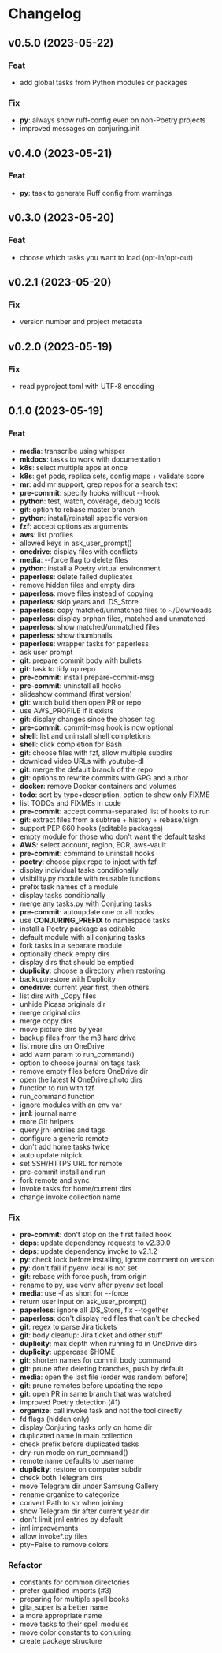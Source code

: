 # Changelog

## v0.5.0 (2023-05-22)

### Feat

- add global tasks from Python modules or packages

### Fix

- **py**: always show ruff-config even on non-Poetry projects
- improved messages on conjuring.init

## v0.4.0 (2023-05-21)

### Feat

- **py**: task to generate Ruff config from warnings

## v0.3.0 (2023-05-20)

### Feat

- choose which tasks you want to load (opt-in/opt-out)

## v0.2.1 (2023-05-20)

### Fix

- version number and project metadata

## v0.2.0 (2023-05-19)

### Fix

- read pyproject.toml with UTF-8 encoding

## 0.1.0 (2023-05-19)

### Feat

- **media**: transcribe using whisper
- **mkdocs**: tasks to work with documentation
- **k8s**: select multiple apps at once
- **k8s**: get pods, replica sets, config maps + validate score
- **mr**: add mr support, grep repos for a search text
- **pre-commit**: specify hooks without --hook
- **python**: test, watch, coverage, debug tools
- **git**: option to rebase master branch
- **python**: install/reinstall specific version
- **fzf**: accept options as arguments
- **aws**: list profiles
- allowed keys in ask_user_prompt()
- **onedrive**: display files with conflicts
- **media**: --force flag to delete files
- **python**: install a Poetry virtual environment
- **paperless**: delete failed duplicates
- remove hidden files and empty dirs
- **paperless**: move files instead of copying
- **paperless**: skip years and .DS_Store
- **paperless**: copy matched/unmatched files to ~/Downloads
- **paperless**: display orphan files, matched and unmatched
- **paperless**: show matched/unmatched files
- **paperless**: show thumbnails
- **paperless**: wrapper tasks for paperless
- ask user prompt
- **git**: prepare commit body with bullets
- **git**: task to tidy up repo
- **pre-commit**: install prepare-commit-msg
- **pre-commit**: uninstall all hooks
- slideshow command (first version)
- **git**: watch build then open PR or repo
- use AWS_PROFILE if it exists
- **git**: display changes since the chosen tag
- **pre-commit**: commit-msg hook is now optional
- **shell**: list and uninstall shell completions
- **shell**: click completion for Bash
- **git**: choose files with fzf, allow multiple subdirs
- download video URLs with youtube-dl
- **git**: merge the default branch of the repo
- **git**: options to rewrite commits with GPG and author
- **docker**: remove Docker containers and volumes
- **todo**: sort by type+description, option to show only FIXME
- list TODOs and FIXMEs in code
- **pre-commit**: accept comma-separated list of hooks to run
- **git**: extract files from a subtree + history + rebase/sign
- support PEP 660 hooks (editable packages)
- empty module for those who don't want the default tasks
- **AWS**: select account, region, ECR, aws-vault
- **pre-commit**: command to uninstall hooks
- **poetry**: choose pipx repo to inject with fzf
- display individual tasks conditionally
- visibility.py module with reusable functions
- prefix task names of a module
- display tasks conditionally
- merge any tasks.py with Conjuring tasks
- **pre-commit**: autoupdate one or all hooks
- use **CONJURING_PREFIX** to namespace tasks
- install a Poetry package as editable
- default module with all conjuring tasks
- fork tasks in a separate module
- optionally check empty dirs
- display dirs that should be emptied
- **duplicity**: choose a directory when restoring
- backup/restore with Duplicity
- **onedrive**: current year first, then others
- list dirs with \_Copy files
- unhide Picasa originals dir
- merge original dirs
- merge copy dirs
- move picture dirs by year
- backup files from the m3 hard drive
- list more dirs on OneDrive
- add warn param to run_command()
- option to choose journal on tags task
- remove empty files before OneDrive dir
- open the latest N OneDrive photo dirs
- function to run with fzf
- run_command function
- ignore modules with an env var
- **jrnl**: journal name
- more Git helpers
- query jrnl entries and tags
- configure a generic remote
- don't add home tasks twice
- auto update nitpick
- set SSH/HTTPS URL for remote
- pre-commit install and run
- fork remote and sync
- invoke tasks for home/current dirs
- change invoke collection name

### Fix

- **pre-commit**: don't stop on the first failed hook
- **deps**: update dependency requests to v2.30.0
- **deps**: update dependency invoke to v2.1.2
- **py**: check lock before installing, ignore comment on version
- **py**: don't fail if pyenv local is not set
- **git**: rebase with force push, from origin
- rename to py, use venv after pyenv set local
- **media**: use -f as short for --force
- return user input on ask_user_prompt()
- **paperless**: ignore all .DS_Store, fix --together
- **paperless**: don't display red files that can't be checked
- **git**: regex to parse Jira tickets
- **git**: body cleanup: Jira ticket and other stuff
- **duplicity**: max depth when running fd in OneDrive dirs
- **duplicity**: uppercase $HOME
- **git**: shorten names for commit body command
- **git**: prune after deleting branches, push by default
- **media**: open the last file (order was random before)
- **git**: prune remotes before updating the repo
- **git**: open PR in same branch that was watched
- improved Poetry detection (#1)
- **organize**: call invoke task and not the tool directly
- fd flags (hidden only)
- display Conjuring tasks only on home dir
- duplicated name in main collection
- check prefix before duplicated tasks
- dry-run mode on run_command()
- remote name defaults to username
- **duplicity**: restore on computer subdir
- check both Telegram dirs
- move Telegram dir under Samsung Gallery
- rename organize to categorize
- convert Path to str when joining
- show Telegram dir after current year dir
- don't limit jrnl entries by default
- jrnl improvements
- allow invoke\*.py files
- pty=False to remove colors

### Refactor

- constants for common directories
- prefer qualified imports (#3)
- preparing for multiple spell books
- gita_super is a better name
- a more appropriate name
- move tasks to their spell modules
- move color constants to conjuring
- create package structure
